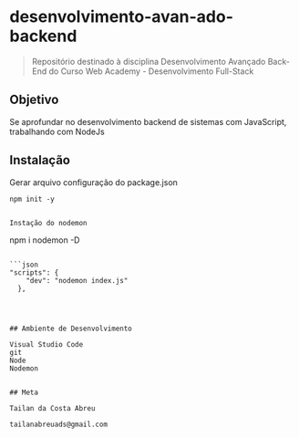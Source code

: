 # desenvolvimento-avan-ado-backend

> Repositório destinado à disciplina Desenvolvimento Avançado Back-End do Curso Web Academy - Desenvolvimento Full-Stack

## Objetivo

Se aprofundar no desenvolvimento backend de sistemas com JavaScript, trabalhando com NodeJs

<!-- ![](header.png) -->

## Instalação

Gerar arquivo configuração do package.json

```
npm init -y
```

```

Instação do nodemon

```
npm i nodemon -D
```

```json
"scripts": {
    "dev": "nodemon index.js"
  },
```

```



## Ambiente de Desenvolvimento

Visual Studio Code
git
Node
Nodemon


## Meta

Tailan da Costa Abreu   

tailanabreuads@gmail.com
